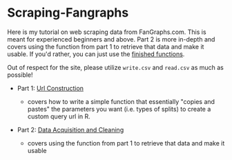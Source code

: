 # Scraping-Fangraphs
Here is my tutorial on web scraping data from FanGraphs.com. This is meant for experienced beginners and above.  Part 2 is more in-depth and covers using the function from part 1 to retrieve that data and make it usable. If you'd rather, you can just use the [finished functions](Finished_Functions.R).

Out of respect for the site, please utilize `write.csv` and `read.csv` as much as possible!

* Part 1: [Url Construction](Pt_1_Url_Construction.md)

  - covers how to write a simple function that essentially "copies and pastes" the parameters you want (i.e. types of splits) to create a custom query url in R.
  
* Part 2: [Data Acquisition and Cleaning](Pt_2_Data_Acquisition_and_Cleaning.md)

  - covers using the function from part 1 to retrieve that data and make it usable
